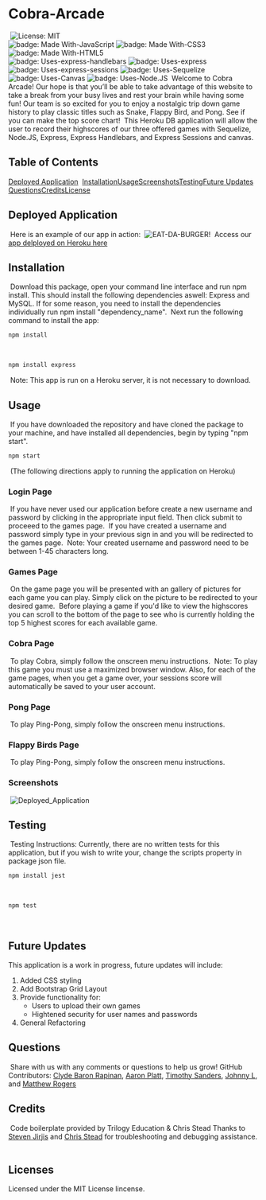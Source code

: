 # Cobra-Arcade
​
![License: MIT](https://img.shields.io/badge/license-MIT%20License-blue.svg) </br>
![badge: Made With-JavaScript](https://img.shields.io/badge/Made%20With-JavaScript-Yellow) ![badge: Made With-CSS3](https://img.shields.io/badge/Made%20With-CSS3-Yellow) ![badge: Made With-HTML5](https://img.shields.io/badge/Made%20With-HTML5-Yellow) </br>
![badge: Uses-express-handlebars](https://img.shields.io/badge/Uses-express-red) ![badge: Uses-express](https://img.shields.io/badge/Uses-express--handlebars-red) ![badge: Uses-express-sessions](https://img.shields.io/badge/Uses-expresssessions-red) ![badge: Uses-Sequelize](https://img.shields.io/badge/Uses-Sequelize-orange) ![badge: Uses-Canvas](https://img.shields.io/badge/Uses-Canvas-orange) ![badge: Uses-Node.JS](https://img.shields.io/badge/Uses-Node.JS-orange)
​
Welcome to Cobra Arcade! Our hope is that you’ll be able to take advantage of this website to take a break from your busy lives and rest your brain while having some fun! Our team is so excited for you to enjoy a nostalgic trip down game history to play classic titles such as Snake, Flappy Bird, and Pong. See if you can make the top score chart!
​
This Heroku DB application will allow the user to record their highscores of our three offered games with Sequelize, Node.JS, Express, Express Handlebars, and Express Sessions and canvas.
​
## Table of Contents
[Deployed Application](https://github.com/aaronkplatt/project-2.github.io#deployed-application)
​
[Installation](https://github.com/aaronkplatt/project-2.github.io#installation)
​
[Usage](https://github.com/aaronkplatt/project-2.github.io#usage)
​
[Screenshots](https://github.com/aaronkplatt/project-2.github.io#screenshots)
​
[Testing](https://github.com/aaronkplatt/project-2.github.io#testing)
​
[Future Updates](https://github.com/aaronkplatt/project-2.github.io#future-updates)
​
[Questions](https://github.com/aaronkplatt/project-2.github.io#questions)
​
[Credits](https://github.com/aaronkplatt/project-2.github.io#credits)
​
[License](https://github.com/aaronkplatt/project-2.github.io#license)
​
## Deployed Application
​
Here is an example of our app in action: 
​
![EAT-DA-BURGER!](./public/assets/img/burger.gif)
​
Access our [app delployed on Heroku here]()
​
## Installation
​
Download this package, open your command line interface and run npm install. This should install the following dependencies aswell: Express and MySQL. If for some reason, you need to install the dependencies individually run npm install "dependency_name".
​
Next run the following command to install the app: 
​
```bash
npm install 
```
​
```bash
npm install express
```
​
Note: This app is run on a Heroku server, it is not necessary to download.
​
## Usage 
​
If you have downloaded the repository and have cloned the package to your machine, and have installed all dependencies, begin by typing "npm start". 
​
```bash
npm start 
```
​
(The following directions apply to running the application on Heroku)
​
### Login Page
​
If you have never used our application before create a new username and password by clicking in the appropriate input field. Then click submit to proceeed to the games page.
​
If you have created a username and password simply type in your previous sign in and you will be redirected to the games page.
​
Note: Your created username and password need to be between 1-45 characters long. 
​
### Games Page
​
On the game page you will be presented with an gallery of pictures for each game you can play. Simply click on the picture to be redirected to your desired game.
​
Before playing a game if you'd like to view the highscores you can scroll to the bottom of the page to see who is currently holding the top 5 highest scores for each available game.
​
### Cobra Page
​
To play Cobra, simply follow the onscreen menu instructions.
​
Note: To play this game you must use a maximized browser window. Also, for each of the game pages, when you get a game over, your sessions score will automatically be saved to your user account.
​
### Pong Page
​
To play Ping-Pong, simply follow the onscreen menu instructions.
​
### Flappy Birds Page
​
To play Ping-Pong, simply follow the onscreen menu instructions.
​
### Screenshots
​
![Deployed_Application](https://user-images.githubusercontent.com/38272211/95943343-5ceb9600-0d9a-11eb-95a2-02db34395028.JPG)
​
## Testing
​
Testing Instructions: Currently, there are no written tests for this application, but if you wish to write your, change the scripts property in package json file.
​
```bash
npm install jest
```
​
```bash
npm test
```
​
## Future Updates
This application is a work in progress, future updates will include: 
1. Added CSS styling
2. Add Bootstrap Grid Layout
2. Provide functionality for:
    * Users to upload their own games 
    * Hightened security for user names and passwords
3. General Refactoring
​
## Questions
​
Share with us with any comments or questions to help us grow! 
​
GitHub Contributors: 
[Clyde Baron Rapinan](https://github.com/clydebaron2000), 
[Aaron Platt](https://github.com/aaronkplatt), 
[Timothy Sanders](https://github.com/tbsanders5), 
[Johnny L](https://github.com/johnnylieu), and [Matthew Rogers](https://www.github.com/Rogers-Development-Services) 
​
## Credits
​
Code boilerplate provided by Trilogy Education & Chris Stead
​
Thanks to [Steven Jirjis](https://www.linkedin.com/in/stevenjirjis/) and [Chris Stead](https://github.com/cmstead) for troubleshooting and debugging assistance.
​
## Licenses
Licensed under the MIT License lincense.